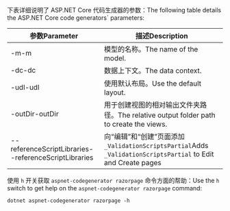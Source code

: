 <a name="codegenerator"></a><span data-ttu-id="8f7bf-101">下表详细说明了 ASP.NET Core 代码生成器的参数：</span><span class="sxs-lookup"><span data-stu-id="8f7bf-101">The following table details the ASP.NET Core code generators\` parameters:</span></span>

| <span data-ttu-id="8f7bf-102">参数</span><span class="sxs-lookup"><span data-stu-id="8f7bf-102">Parameter</span></span>               | <span data-ttu-id="8f7bf-103">描述</span><span class="sxs-lookup"><span data-stu-id="8f7bf-103">Description</span></span>|
| ----------------- | ------------ |
| <span data-ttu-id="8f7bf-104">-m</span><span class="sxs-lookup"><span data-stu-id="8f7bf-104">-m</span></span>  | <span data-ttu-id="8f7bf-105">模型的名称。</span><span class="sxs-lookup"><span data-stu-id="8f7bf-105">The name of the model.</span></span> |
| <span data-ttu-id="8f7bf-106">-dc</span><span class="sxs-lookup"><span data-stu-id="8f7bf-106">-dc</span></span>  | <span data-ttu-id="8f7bf-107">数据上下文。</span><span class="sxs-lookup"><span data-stu-id="8f7bf-107">The data context.</span></span> |
| <span data-ttu-id="8f7bf-108">-udl</span><span class="sxs-lookup"><span data-stu-id="8f7bf-108">-udl</span></span> | <span data-ttu-id="8f7bf-109">使用默认布局。</span><span class="sxs-lookup"><span data-stu-id="8f7bf-109">Use the default layout.</span></span> |
| <span data-ttu-id="8f7bf-110">-outDir</span><span class="sxs-lookup"><span data-stu-id="8f7bf-110">-outDir</span></span> | <span data-ttu-id="8f7bf-111">用于创建视图的相对输出文件夹路径。</span><span class="sxs-lookup"><span data-stu-id="8f7bf-111">The relative output folder path to create the views.</span></span> |
| <span data-ttu-id="8f7bf-112">--referenceScriptLibraries</span><span class="sxs-lookup"><span data-stu-id="8f7bf-112">--referenceScriptLibraries</span></span> | <span data-ttu-id="8f7bf-113">向“编辑”和“创建”页面添加 `_ValidationScriptsPartial`</span><span class="sxs-lookup"><span data-stu-id="8f7bf-113">Adds `_ValidationScriptsPartial` to Edit and Create pages</span></span> |

<span data-ttu-id="8f7bf-114">使用 `h` 开关获取 `aspnet-codegenerator razorpage` 命令方面的帮助：</span><span class="sxs-lookup"><span data-stu-id="8f7bf-114">Use the `h` switch to get help on the `aspnet-codegenerator razorpage` command:</span></span>

```console
dotnet aspnet-codegenerator razorpage -h
```

